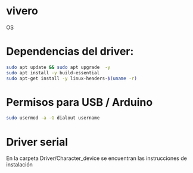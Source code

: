 # vivero
OS

# Dependencias del driver:
```bash
sudo apt update && sudo apt upgrade  -y
sudo apt install -y build-essential
sudo apt-get install -y linux-headers-$(uname -r)
```

# Permisos para USB / Arduino
```bash
sudo usermod -a -G dialout username
```

# Driver serial
En la carpeta Driver/Character_device se encuentran las instrucciones de instalación

